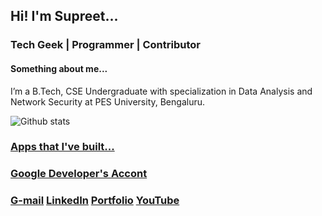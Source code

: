 ## Hi! I'm Supreet...
### Tech Geek | Programmer | Contributor

#### Something about me...

I’m a B.Tech, CSE Undergraduate with specialization in Data Analysis and Network Security at PES University, Bengaluru.

![Github stats](https://github-readme-stats.vercel.app/api?username=SupreetRonad)

### [Apps that I've built...](https://drive.google.com/drive/folders/1Q_7CsLuHp1WM1Gpf9f7YwWtv8PVWpBsM?usp=sharing)
### [Google Developer's Accont](https://play.google.com/store/apps/dev?id=5636646902925498070)
### [G-mail](suppironad@gmail.com)     [LinkedIn](https://www.linkedin.com/in/supreet-ronad/)      [Portfolio](https://supreetronad.github.io/web_portal/)     [YouTube](https://www.youtube.com/channel/UC0ahUe7606gvjh6rKZO1pHQ)

